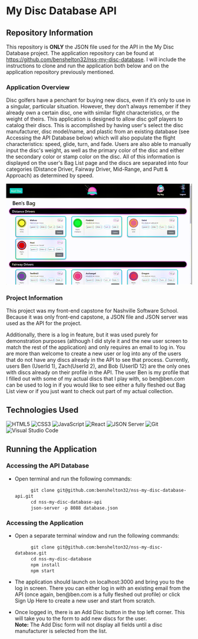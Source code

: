 # My Disc Database API

## Repository Information

This repository is <strong>ONLY</strong> the JSON file used for the API in the My Disc Database project. The application repository can be found at https://github.com/benshelton32/nss-my-disc-database. I will include the instructions to clone and run the application both below and on the application repository previously mentioned.

### Application Overview

Disc golfers have a penchant for buying new discs, even if it’s only to use in a singular, particular situation. However, they don’t always remember if they already own a certain disc, one with similar flight characteristics, or the weight of theirs. This application is designed to allow disc golf players to catalog their discs. This is accomplished by having user's select the disc manufacturer, disc model/name, and plastic from an existing database (see Accessing the API Database below) which will also populate the flight characteristics: speed, glide, turn, and fade. Users are also able to manually input the disc's weight, as well as the primary color of the disc and either the secondary color or stamp color on the disc. All of this information is displayed on the user's Bag List page and the discs are separated into four categories (Distance Driver, Fairway Driver, Mid-Range, and Putt & Approach) as determined by speed.

![Bag List View GIF](https://github.com/benshelton32/nss-my-disc-database/blob/main/public/BagListView.gif)

### Project Information

This project was my front-end capstone for Nashville Software School. Because it was only front-end capstone, a JSON file and JSON server was used as the API for the project.

Additionally, there is a log in feature, but it was used purely for demonstration purposes (although I did style it and the new user screen to match the rest of the application) and only requires an email to log in. You are more than welcome to create a new user or log into any of the users that do not have any discs already in the API to see that process. Currently, users Ben (UserId 1), Zach(UserId 2), and Bob (UserID 12) are the only ones with discs already on their profile in the API. The user Ben is my profile that I filled out with some of my actual discs that I play with, so ben@&#65279;ben.com can be used to log in if you would like to see either a fully fleshed out Bag List view or if you just want to check out part of my actual collection.

## Technologies Used

![HTML5](https://img.shields.io/badge/html5-%23E34F26.svg?style=for-the-badge&logo=html5&logoColor=white)
![CSS3](https://img.shields.io/badge/css3-%231572B6.svg?style=for-the-badge&logo=css3&logoColor=white)
![JavaScript](https://img.shields.io/badge/javascript-%23323330.svg?style=for-the-badge&logo=javascript&logoColor=%23F7DF1E)
![React](https://img.shields.io/badge/react-%2320232a.svg?style=for-the-badge&logo=react&logoColor=%2361DAFB)
![JSON Server](https://user-images.githubusercontent.com/105528673/183158127-8d8c783d-19ad-4213-af19-1f54d91be8cb.png)
![Git](https://img.shields.io/badge/git-%23F05033.svg?style=for-the-badge&logo=git&logoColor=white)
![Visual Studio Code](https://img.shields.io/badge/Visual%20Studio%20Code-0078d7.svg?style=for-the-badge&logo=visual-studio-code&logoColor=white)

## Running the Application

### Accessing the API Database

- Open terminal and run the following commands:

            git clone git@github.com:benshelton32/nss-my-disc-database-api.git
            cd nss-my-disc-database-api
            json-server -p 8088 database.json
            
            
### Accessing the Application

- Open a separate terminal window and run the following commands:

            git clone git@github.com:benshelton32/nss-my-disc-database.git
            cd nss-my-disc-database
            npm install
            npm start
            
- The application should launch on localhost:3000 and bring you to the log in screen. There you can either log in with an existing email from the API (once again, ben@&#65279;ben.com is a fully fleshed out profile) or click Sign Up Here to create a new user and start from scratch.

- Once logged in, there is an Add Disc button in the top left corner. This will take you to the form to add new discs for the user.
</br><strong>Note:</strong> The Add Disc form will not display all fields until a disc manufacturer is selected from the list.
